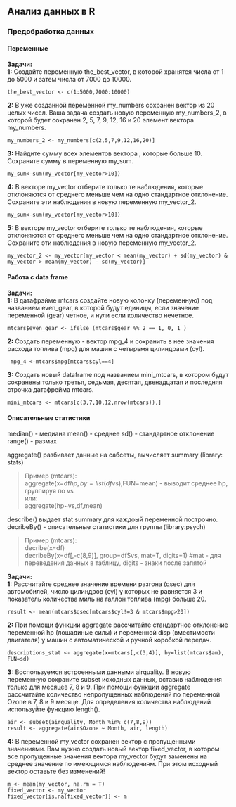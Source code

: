 ## Анализ данных в R
### Предобработка данных
#### Переменные
**Задачи:**  
**1:** Создайте переменную the_best_vector, в которой хранятся числа от 1 до 5000 и затем числа от 7000 до 10000.
```{r}
the_best_vector <- c(1:5000,7000:10000)
```

**2:** В уже созданной переменной my_numbers сохранен вектор из 20 целых чисел. 
Ваша задача создать новую переменную my_numbers_2, в которой будет сохранен 2, 5, 7, 9, 12, 16 и 20 элемент вектора my_numbers.
```{r}
my_numbers_2 <- my_numbers[c(2,5,7,9,12,16,20)]
```

**3:** Найдите сумму всех элементов вектора , которые больше 10. Сохраните сумму в переменную my_sum.
```{r}
my_sum<-sum(my_vector[my_vector>10])
```
**4:** В векторе  my_vector отберите только те наблюдения, которые отклоняются от среднего меньше чем на одно стандартное отклонение. 
Сохраните эти наблюдения в новую переменную my_vector_2.
```{r}
my_sum<-sum(my_vector[my_vector>10])
```

**5:** В векторе  my_vector отберите только те наблюдения, которые отклоняются от среднего меньше чем на одно стандартное отклонение. 
Сохраните эти наблюдения в новую переменную my_vector_2. 
```{r}
my_vector_2 <- my_vector[my_vector < mean(my_vector) + sd(my_vector) & my_vector > mean(my_vector) - sd(my_vector)]
```
#### Работа с data frame
**Задачи:**  
**1:** В датафрэйме mtcars создайте новую колонку (переменную) под названием even_gear, в которой будут единицы, если значение переменной (gear) четное, и нули если количество нечетное.
```{r}
mtcars$even_gear <- ifelse (mtcars$gear %% 2 == 1, 0, 1 )
```

**2:** Cоздать переменную - вектор mpg_4 и сохранить в нее значения расхода топлива (mpg) для машин с четырьмя цилиндрами (cyl). 
```{r}
 mpg_4 <-mtcars$mpg[mtcars$cyl==4]
 ```
**3:** Cоздать новый dataframe под названием mini_mtcars, в котором будут сохранены только третья, седьмая, десятая, двенадцатая и последняя строчка датафрейма mtcars.
```{r}
mini_mtcars <- mtcars[c(3,7,10,12,nrow(mtcars)),]
 ```
 
 #### Описательные статистики
 
 median() - медиана
 mean() - среднее
 sd() - стандартное отклонение
 range() - размах
 
 aggregate() разбивает данные на сабсеты, вычисляет summary (library: stats)
>Пример (mtcars):  
aggregate(x=df$hp, by = list(df$vs),FUN=mean) - выводит среднее hp, группируя по vs  
или:  
aggregate(hp~vs,df,mean)
 
 describe() выдает stat summary для каждоый переменной построчно.  
 decribeBy() - описательные статистики для группы (library:psych)
 
 >Пример (mtcars):  
decribe(x=df)  
decribeBy(x=df[,-с(8,9)], group=df$vs, mat=T, digits=1) #mat - для переведения данных в таблицу, digits - знаки после запятой
 
 **Задачи:**  
**1:** Рассчитайте среднее значение времени разгона (qsec) для автомобилей, число цилиндров (cyl) у которых не равняется 3 и показатель количества миль на галлон топлива (mpg) больше 20.
```{r}
result <- mean(mtcars$qsec[mtcars$cyl!=3 & mtcars$mpg>20])
```
**2:** При помощи функции aggregate рассчитайте стандартное отклонение переменной hp (лошадиные силы) и переменной disp (вместимости двигателя)  у машин с автоматической и ручной коробкой передач. 
```{r}
descriptions_stat <- aggregate(x=mtcars[,c(3,4)], by=list(mtcars$am), FUN=sd)
```
**3:** Воспользуемся встроенными данными airquality. В новую переменную сохраните subset исходных данных, оставив наблюдения только для месяцев 7, 8 и 9.
При помощи функции aggregate рассчитайте количество непропущенных наблюдений по переменной Ozone в 7, 8 и 9 месяце. Для определения количества наблюдений используйте функцию length().
```{r}
air <- subset(airquality, Month %in% c(7,8,9))
result <- aggregate(air$Ozone ~ Month, air, length)
```
**4:** В переменной my_vector сохранен вектор с пропущенными значениями. Вам нужно создать новый вектор fixed_vector, в котором все пропущенные значения вектора my_vector будут заменены на среднее значение по имеющимся наблюдениям. При этом исходный вектор оставьте без изменений!
```{r}
m <- mean(my_vector, na.rm = T)
fixed_vector <- my_vector
fixed_vector[is.na(fixed_vector)] <- m
```

 
 
 
 
 
 
 
 
 
 
 
 
 
 
 
 
